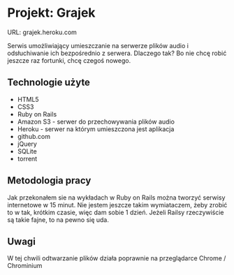 # Projekt: Grajek
URL: grajek.heroku.com

Serwis umożliwiający umieszczanie na serwerze plików audio i odsłuchiwanie ich bezpośrednio z serwera.
	Dlaczego tak? Bo nie chcę robić jeszcze raz fortunki, chcę czegoś nowego.  



## Technologie użyte

- HTML5
- CSS3
- Ruby on Rails
- Amazon S3 - serwer do przechowywania plików audio
- Heroku - serwer na którym umieszczona jest aplikacja
- github.com 
- jQuery
- SQLite
- torrent

## Metodologia pracy
Jak przekonałem sie na wykładach w Ruby on Rails można tworzyć serwisy internetowe w 15 minut. Nie jestem jeszcze takim wymiataczem, żeby zrobić to w tak, krótkim czasie, więc dam sobie 1 dzień. Jeżeli Railsy rzeczywiście są takie fajne, to na pewno się uda. 


## Uwagi
W tej chwili odtwarzanie plików działa poprawnie na przeglądarce Chrome / Chrominium
	
